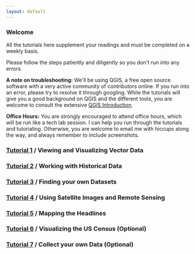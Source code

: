 ```yaml
---
layout: default
---
```


### Welcome 

All the tutorials here supplement your readings and must be completed on a weekly basis. 

Please follow the steps patiently and diligently so you don't run into any errors.

**A note on troubleshooting:** We'll be using QGIS, a free open source software with a very active community of contributors online. If you run into an error, please try to resolve it through googling. While the tutorials will give you a good background on QGIS and the different tools, you are welcome to consult the extensive [QGIS Introduction](https://docs.qgis.org/3.16/en/docs/gentle_gis_introduction/index.html). 

**Office Hours:** You are strongly encouraged to attend office hours, which will be run like a tech lab session. I can help you run through the tutorials and tutorialing. Otherwise, you are welcome to email me with hiccups along the way, and always remember to include screenshots.

### [Tutorial 1](https://nf2337.github.io/Mapping-Global-Foodscapes/tutorial1) / Viewing and Visualizing Vector Data 

### [Tutorial 2](https://nf2337.github.io/Mapping-Global-Foodscapes/tutorial2) / Working with Historical Data

### [Tutorial 3](https://nf2337.github.io/Mapping-Global-Foodscapes/tutorial3) / Finding your own Datasets

### [Tutorial 4](https://nf2337.github.io/Mapping-Global-Foodscapes/tutorial4) / Using Satellite Images and Remote Sensing 

### [Tutorial 5](https://nf2337.github.io/Mapping-Global-Foodscapes/tutorial5) / Mapping the Headlines 

### [Tutorial 6](https://nf2337.github.io/Mapping-Global-Foodscapes/tutorial6) / Visualizing the US Census (Optional)

### [Tutorial 7](https://nf2337.github.io/Mapping-Global-Foodscapes/tutorial7) / Collect your own Data (Optional)
